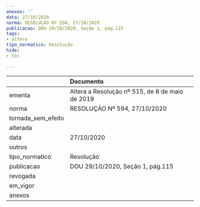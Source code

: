 ```yaml
---
anexos: ''
data: 27/10/2020
norma: RESOLUÇÃO Nº 594, 27/10/2020
publicacao: DOU 29/10/2020, Seção 1, pág.115
tags:
- altera
tipo_normatico: Resolução
hide: 
- toc 
 
---
```


|                    | Documento                                       |
|:-------------------|:------------------------------------------------|
| ementa             | Altera a Resolução nº 515, de 8 de maio de 2019 |
| norma              | RESOLUÇÃO Nº 594, 27/10/2020                    |
| tornada_sem_efeito |                                                 |
| alterada           |                                                 |
| data               | 27/10/2020                                      |
| outros             |                                                 |
| tipo_normatico     | Resolução                                       |
| publicacao         | DOU 29/10/2020, Seção 1, pág.115                |
| revogada           |                                                 |
| em_vigor           |                                                 |
| anexos             |                                                 |